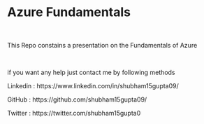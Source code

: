 # Azure Fundamentals

<br>
<p> This Repo constains a presentation on the Fundamentals of Azure </p>
<br>
<p> if you want any help just contact me by following methods </p>
<p> Linkedin : https://www.linkedin.com/in/shubham15gupta09/ </p>  
<p> GitHub : https://github.com/shubham15gupta09/ </p>  
<p> Twitter :  https://twitter.com/shubham15gupta0</p> 
